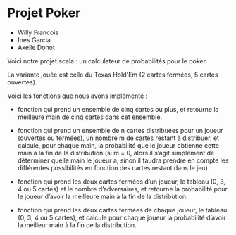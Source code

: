 # Projet Poker 

* Willy Francois
* Ines Garcia
* Axelle Donot

Voici notre projet scala : un calculateur de probabilités pour le poker.

La variante jouée est celle du Texas Hold'Em (2 cartes fermées, 5 cartes ouvertes).

Voici les fonctions que nous avons implémenté :

* fonction qui prend un ensemble de cinq cartes ou plus, et retourne la
meilleure main de cinq cartes dans cet ensemble.

* fonction qui prend un ensemble de n cartes distribuées pour un joueur
(ouvertes ou fermées), un nombre m de cartes restant à distribuer, et
calcule, pour chaque main, la probabilité que le joueur obtienne cette
main à la fin de la distribution (si m = 0, alors il s’agit simplement de
déterminer quelle main le joueur a, sinon il faudra prendre en compte
les différentes possibilités en fonction des cartes restant dans le jeu).

* fonction qui prend les deux cartes fermées d’un joueur, le tableau (0,
3, 4 ou 5 cartes) et le nombre d’adversaires, et retourne la probabilité
pour le joueur d’avoir la meilleure main à la fin de la distribution.

* fonction qui prend les deux cartes fermées de chaque joueur, le tableau
(0, 3, 4 ou 5 cartes), et calcule pour chaque joueur la probabilité
d’avoir la meilleur main à la fin de la distribution.

